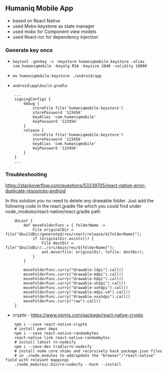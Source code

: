 ## Humaniq Mobile App

- based on React Native
- used Mobx-keystone as state manager
- used mobx for Component view models
- used React-ioc for dependency injection

### Generate key once

- `keytool -genkey -v -keystore humaniqmobile.keystore -alias com.humaniqmobile -keyalg RSA -keysize 2048 -validity 10000`

- `mv humaniqmobile.keystore ./android/app`
- `android\app\build.gradle`
```
    ...
    signingConfigs {
        debug {
            storeFile file('humaniqmobile.keystore')
            storePassword '123456'
            keyAlias 'com.humaniqmobile'
            keyPassword '123456'
        }
        release {
            storeFile file('humaniqmobile.keystore')
            storePassword '123456'
            keyAlias 'com.humaniqmobile'
            keyPassword '123456'
        }
    }
    ...
```

### Troubleshooting

https://stackoverflow.com/questions/53239705/react-native-error-duplicate-resources-android

In this solution you no need to delete any drawable folder.
Just add the following code in the react.gradle file which you could find under
node_modules/react-native/react.gradle path

```
    doLast {
        def moveFolderFunc = { folderName ->
            File originalDir = file("$buildDir/generated/res/react/release/${folderName}");
            if (originalDir.exists()) {
                File destDir = file("$buildDir/../src/main/res/${folderName}");
                ant.move(file: originalDir, tofile: destDir);
            }
        }

        moveFolderFunc.curry("drawable-ldpi").call()
        moveFolderFunc.curry("drawable-mdpi").call()
        moveFolderFunc.curry("drawable-hdpi").call()
        moveFolderFunc.curry("drawable-xhdpi").call()
        moveFolderFunc.curry("drawable-xxhdpi").call()
        moveFolderFunc.curry("drawable-mdpi-v4").call()
        moveFolderFunc.curry("drawable-xxxhdpi").call()
        moveFolderFunc.curry("raw").call()
    }

```

- crypto - https://www.npmjs.com/package/react-native-crypto

```
    npm i --save react-native-crypto
    # install peer deps
    npm i --save react-native-randombytes
    react-native link react-native-randombytes
    # install latest rn-nodeify
    npm i --save-dev tradle/rn-nodeify
    # install node core shims and recursively hack package.json files
    # in ./node_modules to add/update the "browser"/"react-native" field with relevant mappings
    ./node_modules/.bin/rn-nodeify --hack --install

```
